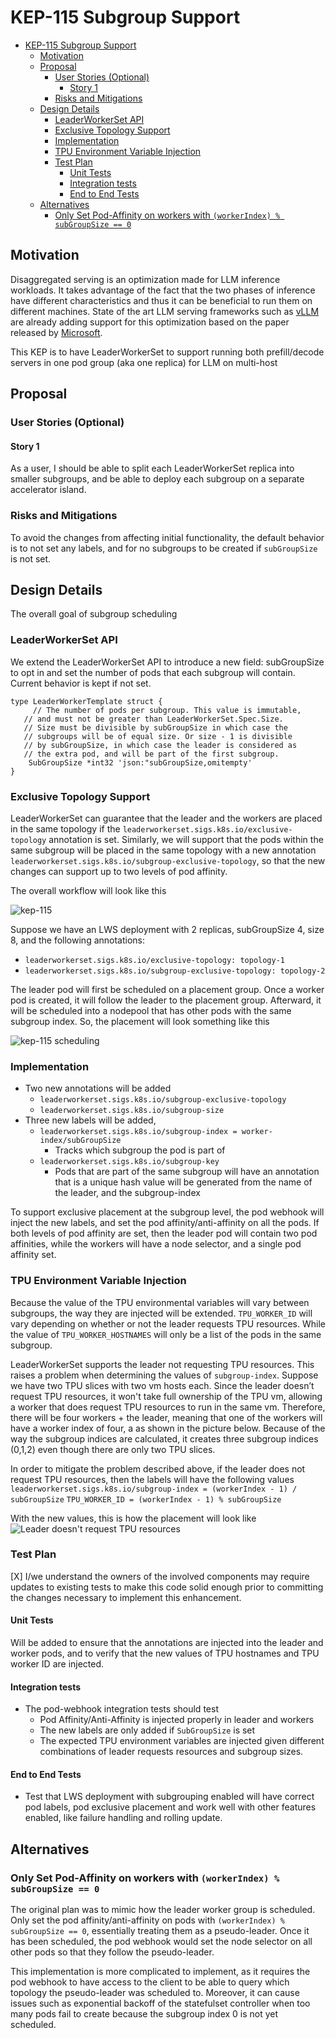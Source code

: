 # KEP-115 Subgroup Support
<!--
This is the title of your KEP. Keep it short, simple, and descriptive. A good
title can help communicate what the KEP is and should be considered as part of
any review.
-->

<!--
A table of contents is helpful for quickly jumping to sections of a KEP and for
highlighting any additional information provided beyond the standard KEP
template.

Ensure the TOC is wrapped with
  <code>&lt;!-- toc --&rt;&lt;!-- /toc --&rt;</code>
tags, and then generate with `hack/update-toc.sh`.
-->

<!-- toc -->
- [KEP-115 Subgroup Support](#kep-115-subgroup-support)
  - [Motivation](#motivation)
  - [Proposal](#proposal)
    - [User Stories (Optional)](#user-stories-optional)
      - [Story 1](#story-1)
    - [Risks and Mitigations](#risks-and-mitigations)
  - [Design Details](#design-details)
    - [LeaderWorkerSet API](#leaderworkerset-api)
    - [Exclusive Topology Support](#exclusive-topology-support)
    - [Implementation](#implementation)
    - [TPU Environment Variable Injection](#tpu-environment-variable-injection)
    - [Test Plan](#test-plan)
      - [Unit Tests](#unit-tests)
      - [Integration tests](#integration-tests)
      - [End to End Tests](#end-to-end-tests)
  - [Alternatives](#alternatives)
    - [Only Set Pod-Affinity on workers with `(workerIndex) % subGroupSize == 0`](#only-set-pod-affinity-on-workers-with-workerindex--subgroupsize--0)
<!-- /toc -->

## Motivation

<!--
This section is for explicitly listing the motivation, goals, and non-goals of
this KEP.  Describe why the change is important and the benefits to users. The
motivation section can optionally provide links to [experience reports] to
demonstrate the interest in a KEP within the wider Kubernetes community.

[experience reports]: https://github.com/golang/go/wiki/ExperienceReports
-->

Disaggregated serving is an optimization made for LLM inference workloads. It takes advantage of the fact that the two phases of inference have different characteristics and thus it can be beneficial to run them on different machines. State of the art LLM serving frameworks such as [vLLM](https://github.com/vllm-project/vllm/issues/2472) are already adding support for this optimization based on the paper released by [Microsoft](https://www.microsoft.com/en-us/research/publication/splitwise-efficient-generative-llm-inference-using-phase-splitting/). 


This KEP is to have LeaderWorkerSet to support running both prefill/decode servers in one pod group (aka one replica) for LLM on multi-host


## Proposal

<!--
This is where we get down to the specifics of what the proposal actually is.
This should have enough detail that reviewers can understand exactly what
you're proposing, but should not include things like API designs or
implementation. What is the desired outcome and how do we measure success?.
The "Design Details" section below is for the real
nitty-gritty.
-->

### User Stories (Optional)

<!--
Detail the things that people will be able to do if this KEP is implemented.
Include as much detail as possible so that people can understand the "how" of
the system. The goal here is to make this feel real for users without getting
bogged down.
-->

#### Story 1
As a user, I should be able to split each LeaderWorkerSet replica into smaller subgroups, and be able to deploy each subgroup on a separate accelerator island. 

### Risks and Mitigations

<!--
What are the risks of this proposal, and how do we mitigate? Think broadly.
For example, consider both security and how this will impact the larger
Kubernetes ecosystem.

How will security be reviewed, and by whom?

How will UX be reviewed, and by whom?

Consider including folks who also work outside the SIG or subproject.
-->
To avoid the changes from affecting initial functionality, the default behavior 
is to not set any labels, and for no subgroups to be created if `subGroupSize` is 
not set.

## Design Details

The overall goal of subgroup scheduling

<!--
This section should contain enough information that the specifics of your
change are understandable. This may include API specs (though not always
required) or even code snippets. If there's any ambiguity about HOW your
proposal will be implemented, this is the place to discuss them.
-->
### LeaderWorkerSet API
We extend the LeaderWorkerSet API to introduce a new field: subGroupSize to opt in and set the number of pods that each subgroup will contain. Current behavior is kept if not set. 

```
type LeaderWorkerTemplate struct {
	 // The number of pods per subgroup. This value is immutable,
   // and must not be greater than LeaderWorkerSet.Spec.Size.
   // Size must be divisible by subGroupSize in which case the 
   // subgroups will be of equal size. Or size - 1 is divisible
   // by subGroupSize, in which case the leader is considered as
   // the extra pod, and will be part of the first subgroup.
	SubGroupSize *int32 'json:"subGroupSize,omitempty'
} 
```

### Exclusive Topology Support
LeaderWorkerSet can guarantee that the leader and the workers are placed in the same topology if the `leaderworkerset.sigs.k8s.io/exclusive-topology` annotation is set. Similarly, we will support that the pods within the same subgroup will be placed in the same topology with a new annotation `leaderworkerset.sigs.k8s.io/subgroup-exclusive-topology`, so that the new changes can support up to two levels of pod affinity. 

The overall workflow will look like this 

![kep-115](https://github.com/kubernetes-sigs/lws/assets/86417275/ff9fc93d-c738-4c09-abc8-50a7b16d49df)

Suppose we have an LWS deployment with 2 replicas, subGroupSize 4, size 8, and the following annotations: 
- `leaderworkerset.sigs.k8s.io/exclusive-topology: topology-1` 
- `leaderworkerset.sigs.k8s.io/subgroup-exclusive-topology: topology-2`

The leader pod will first be scheduled on a placement group. Once a worker pod is created, it will follow the leader to the placement group. 
Afterward, it will be scheduled into a nodepool that has other pods with the same subgroup index. So, the placement will look something like this

![kep-115 scheduling](https://github.com/kubernetes-sigs/lws/assets/86417275/0f4f7757-bbf6-42f5-b178-bfee9f339957)

### Implementation
- Two new annotations will be added
  - `leaderworkerset.sigs.k8s.io/subgroup-exclusive-topology`
  - `leaderworkerset.sigs.k8s.io/subgroup-size` 
- Three new labels will be added,
  - `leaderworkerset.sigs.k8s.io/subgroup-index = worker-index/subGroupSize`
    - Tracks which subgroup the pod is part of 
  - `leaderworkerset.sigs.k8s.io/subgroup-key` 
    - Pods that are part of the same subgroup will have an annotation that is a unique hash value will be generated from the name of the leader, and the subgroup-index

To support exclusive placement at the subgroup level, the pod webhook will inject the new labels, and set the pod affinity/anti-affinity on all the pods. If both levels of pod affinity are set, then the leader pod will contain two pod affinities, while the workers will have a node selector, and a single pod affinity set. 

### TPU Environment Variable Injection
Because the value of the TPU environmental variables will vary between subgroups, the way they are injected will be extended. `TPU_WORKER_ID` will vary depending on whether or not the leader requests TPU resources. While the value of `TPU_WORKER_HOSTNAMES` will only be a list of the pods in the same subgroup.

LeaderWorkerSet supports the leader not requesting TPU resources. This raises a problem when determining the values of `subgroup-index`. Suppose we have two TPU slices with two vm hosts each. Since the leader doesn’t request TPU resources, it won't take full ownership of the TPU vm, allowing 
a worker that does request TPU resources to run in the same vm. Therefore, there will be four workers + the leader, meaning that one of the workers will have a worker index of four, a
as shown in the picture below. Because of the way the subgroup indices are calculated, it creates three subgroup indices (0,1,2) even though there are only two TPU slices.


In order to mitigate the problem described above, if the leader does not request TPU resources, then the labels will have the following values
`leaderworkerset.sigs.k8s.io/subgroup-index = (workerIndex - 1) / subGroupSize`
`TPU_WORKER_ID = (workerIndex - 1) % subGroupSize`


With the new values, this is how the placement will look like
![Leader doesn't request TPU resources](https://github.com/kubernetes-sigs/lws/assets/86417275/2d22fb99-2e41-463f-a7f6-40e4925ede7f)

### Test Plan

<!--
**Note:** *Not required until targeted at a release.*
The goal is to ensure that we don't accept enhancements with inadequate testing.

All code is expected to have adequate tests (eventually with coverage
expectations). Please adhere to the [Kubernetes testing guidelines][testing-guidelines]
when drafting this test plan.

[testing-guidelines]: https://git.k8s.io/community/contributors/devel/sig-testing/testing.md
-->

[X] I/we understand the owners of the involved components may require updates to
existing tests to make this code solid enough prior to committing the changes necessary
to implement this enhancement.


#### Unit Tests

<!--
In principle every added code should have complete unit test coverage, so providing
the exact set of tests will not bring additional value.
However, if complete unit test coverage is not possible, explain the reason of it
together with explanation why this is acceptable.
-->

<!--
Additionally, try to enumerate the core package you will be touching
to implement this enhancement and provide the current unit coverage for those
in the form of:
- <package>: <date> - <current test coverage>

This can inform certain test coverage improvements that we want to do before
extending the production code to implement this enhancement.
-->

Will be added to ensure that the annotations are injected into the leader and worker pods, and to verify that the new values of TPU hostnames and TPU worker ID are injected. 

#### Integration tests

<!--
Describe what tests will be added to ensure proper quality of the enhancement.

After the implementation PR is merged, add the names of the tests here.
-->

- The pod-webhook integration tests should test
  - Pod Affinity/Anti-Affinity is injected properly in leader and workers
  - The new labels are only added if `SubGroupSize` is set
  - The expected TPU environment variables are injected given different combinations of leader requests resources and subgroup sizes. 

#### End to End Tests

- Test that LWS deployment with subgrouping enabled will have correct pod labels, pod exclusive placement and work well with other features enabled, like failure handling and rolling update.


## Alternatives

<!--
What other approaches did you consider, and why did you rule them out? These do
not need to be as detailed as the proposal, but should include enough
information to express the idea and why it was not acceptable.
-->

### Only Set Pod-Affinity on workers with `(workerIndex) % subGroupSize == 0`
The original plan was to mimic how the leader worker group is scheduled. Only set the pod affinity/anti-affinity on pods with `(workerIndex) % subGroupSize == 0`, essentially treating them as a pseudo-leader. Once it has been scheduled, the pod webhook would set the node selector on all other pods so that they follow the pseudo-leader. 

This implementation is more complicated to implement, as it requires the pod webhook to have access to the client to be able to query which topology the pseudo-leader was scheduled to. Moreover, it can cause issues such as exponential backoff of the statefulset controller when too many pods fail to create because the subgroup index 0 is not yet scheduled.
